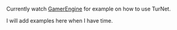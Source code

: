 Currently watch [GamerEngine](https://github.com/Maikatura/GamerEngine) for example on how to use TurNet.

I will add examples here when I have time.
